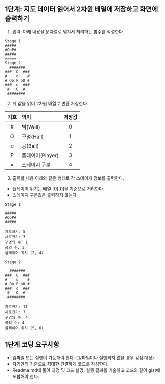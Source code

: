 ## 1단계: 지도 데이터 읽어서 2차원 배열에 저장하고 화면에 출력하기
1. 입력: 아래 내용을 문자열로 넘겨서 처리하는 함수를 작성한다.
```
Stage 1
#####
#OoP#
#####
=====
Stage 2
  #######
###  O  ###
#    o    #
# Oo P oO #
###  o  ###
 #   O  # 
 ########
```
2. 위 값을 읽어 2차원 배열로 변환 저장한다.

|기호|의미| 저장값 |
|:---:|:---|:---:|
|#|벽(Wall)|  0  |
|O|구멍(Hall)|  1  |
|o|공(Ball)|  2  |
|P|플레이어(Player)|  3  |
|=|스테이지 구분|  4  |
3. 출력할 내용
아래와 같은 형태로 각 스테이지 정보를 출력한다.

- 플레이어 위치는 배열 [0][0]을 기준으로 처리한다
- 스테이지 구분값은 출력하지 않는다
```
Stage 1

#####
#OoP#
#####

가로크기: 5
세로크기: 3
구멍의 수: 1
공의 수: 1
플레이어 위치 (2, 4)

Stage 2

  #######
###  O  ###
#    o    #
# Oo P oO #
###  o  ###
 #   O  # 
 ########

가로크기: 11
세로크기: 7
구멍의 수: 4
공의 수: 4
플레이어 위치 (5, 6)
```

## 1단계 코딩 요구사항
- 컴파일 또는 실행이 가능해야 한다. (컴파일이나 실행되지 않을 경우 감점 대상)
- 자기만의 기준으로 최대한 간결하게 코드를 작성한다.
- Readme.md에 풀이 과정 및 코드 설명, 실행 결과를 기술하고 코드와 같이 gist에 포함해야 한다.

